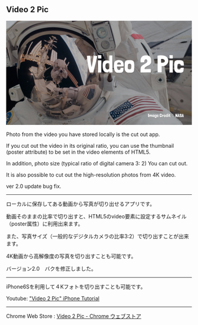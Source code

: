 Video 2 Pic
----------
![enter image description here](https://raw.githubusercontent.com/PonDad/Video2Pic/master/www/img/poster.png)

Photo from the video you have stored locally is the cut out app.

If you cut out the video in its original ratio, you can use the thumbnail (poster attribute) to be set in the video elements of HTML5.

In addition, photo size (typical ratio of digital camera 3: 2) You can cut out.

 It is also possible to cut out the high-resolution photos from 4K video.

 ver 2.0 update bug fix.

---

ローカルに保存してある動画から写真が切り出せるアプリです。

動画そのままの比率で切り出すと、HTML5のvideo要素に設定するサムネイル（poster属性）に利用出来ます。

また、写真サイズ（一般的なデジタルカメラの比率3:2）で切り出すことが出来ます。

4K動画から高解像度の写真を切り出すことも可能です。

バージョン2.0　バクを修正しました。

----------

iPhone6Sを利用して４Kフォトを切り出すことも可能です。

Youtube: ["Video 2 Pic" iPhone Tutorial ](https://www.youtube.com/watch?v=q8Qe-tHpgCI)

----------

Chrome Web Store : [Video 2 Pic - Chrome ウェブストア](https://chrome.google.com/webstore/detail/video-2-pic/nephnekefkfieempmjndilkinlnemghj?utm_source=chrome-ntp-icon)
